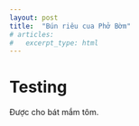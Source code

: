 ```yaml
---
layout: post
title:  "Bún riêu cua Phở Bờm"
# articles:
#   excerpt_type: html
---
```


# Testing

Được cho bát mắm tôm.